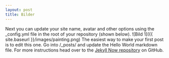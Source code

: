 ```yaml
---
layout: post
title: Bilder
---
```


Next you can update your site name, avatar and other options using the _config.yml file in the root of your repository (shown below).
![Bild 1]({{ site.baseurl }}/images/painting.png)
The easiest way to make your first post is to edit this one. Go into /_posts/ and update the Hello World markdown file. For more instructions head over to the [Jekyll Now repository](https://github.com/barryclark/jekyll-now) on GitHub.
